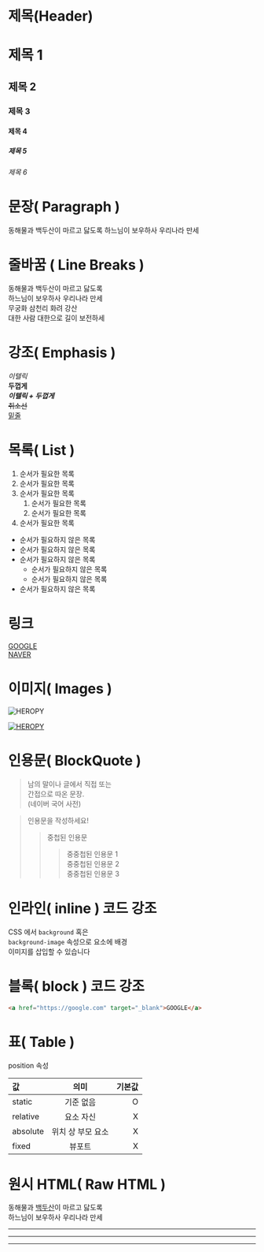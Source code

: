# 제목(Header)

# 제목 1

## 제목 2

### 제목 3

#### 제목 4

##### 제목 5

###### 제목 6

# 문장( Paragraph )

동해물과 백두산이 마르고 닳도록
하느님이 보우하사 우리나라 만세

# 줄바꿈 ( Line Breaks )

동해물과 백두산이 마르고 닳도록  
하느님이 보우하사 우리나라 만세  
무궁화 삼천리 화려 강산  
대한 사람 대한으로 길이 보전하세

# 강조( Emphasis )

_이텔릭_  
**두껍게**  
**_이텔릭 + 두껍게_**  
~~취소선~~  
<u>밑줄</u>

# 목록( List )

1. 순서가 필요한 목록
1. 순서가 필요한 목록
1. 순서가 필요한 목록
   1. 순서가 필요한 목록
   1. 순서가 필요한 목록
1. 순서가 필요한 목록

- 순서가 필요하지 않은 목록
- 순서가 필요하지 않은 목록
- 순서가 필요하지 않은 목록
  - 순서가 필요하지 않은 목록
  - 순서가 필요하지 않은 목록
- 순서가 필요하지 않은 목록

# 링크

[GOOGLE](https://google.com)  
[NAVER](https://naver.com 'NAVER 로 이동')

# 이미지( Images )

![HEROPY](https://heropy.blog/css/images/logo.png)

[![HEROPY](https://heropy.blog/css/images/logo.png)](https://heropy.blog)

# 인용문( BlockQuote )

> 남의 말이나 글에서 직접 또는  
> 간접으로 따온 문장.  
> (네이버 국어 사전)

> 인용문을 작성하세요!
>
> > 중첩된 인용문
> >
> > > 중중첩된 인용문 1  
> > > 중중첩된 인용문 2  
> > > 중중첩된 인용문 3

# 인라인( inline ) 코드 강조

CSS 에서 `background` 혹은  
`background-image` 속성으로 요소에 배경  
이미지를 삽입할 수 있습니다

# 블록( block ) 코드 강조

```html
<a href="https://google.com" target="_blank">GOOGLE</a>
```

# 표( Table )

position 속성

| 값       |       의미        | 기본값 |
| :------- | :---------------: | -----: |
| static   |     기준 없음     |      O |
| relative |     요소 자신     |      X |
| absolute | 위치 상 부모 요소 |      X |
| fixed    |      뷰포트       |      X |

# 원시 HTML( Raw HTML )

동해물과 <span style="text-decoration:underline;">백두산</span>이 마르고 닳도록<br />
하느님이 보우하사 우리나라 만세

---

---

---
